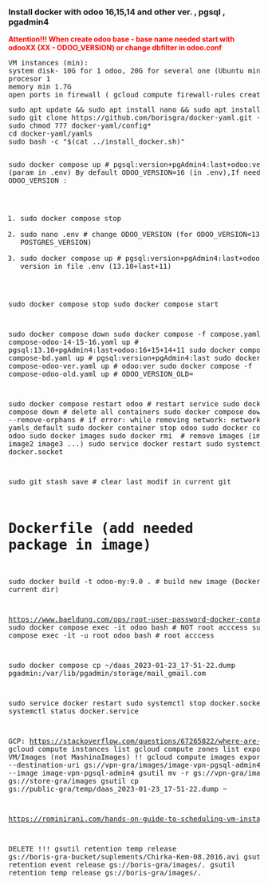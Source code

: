 <H3> Install docker with odoo 16,15,14 and other ver. , pgsql , pgadmin4</H3> 
<div style="color:Red;"><b>Attention!!! When create odoo base - base name needed start with odooXX (XX - ODOO_VERSION)  or change dbfilter in odoo.conf   </b></div>
<pre>
VM instances (min):
system disk- 10G for 1 odoo, 20G for several one (Ubuntu min)
procesor 1
memory min 1.7G
open ports in firewall ( gcloud compute firewall-rules create my-odoo-rule --allow tcp:5010,tcp:10010-10020 --source-ranges=0.0.0.0/0  
</pre>
<pre>
sudo apt update && sudo apt install nano && sudo apt install -y git #  Install dependencies
sudo git clone https://github.com/borisgra/docker-yaml.git --branch main
sudo chmod 777 docker-yaml/config*
cd docker-yaml/yamls
sudo bash -c "$(cat ../install_docker.sh)"

sudo docker compose up # pgsql:version+pgAdmin4:last+odoo:version  (param in .env)
By default ODOO_VERSION=16 (in .env),If needed, change ODOO_VERSION :
1) sudo docker compose stop
2) sudo nano .env # change ODOO_VERSION  (for ODOO_VERSION<13 - POSTGRES_VERSION)
3) sudo docker compose up # pgsql:version+pgAdmin4:last+odoo:version  # version in file .env  (13.10+last+11)

sudo docker compose stop
sudo docker compose start 


sudo docker compose down 
sudo docker compose -f compose.yaml -f compose-odoo-14-15-16.yaml up # pgsql:13.10+pgAdmin4:last+odoo:16+15+14+11
sudo docker compose -f compose-bd.yaml up # pgsql:version+pgAdmin4:last
sudo docker compose -f compose-odoo-ver.yaml up # odoo:ver
sudo docker compose -f compose-odoo-old.yaml up # ODOO_VERSION_OLD=

sudo docker compose restart odoo # restart service
sudo docker compose down  # delete all containers
sudo docker compose down --remove-orphans # if error: while removing network: network yamls_default
sudo docker container stop odoo
sudo docker container rm odoo
sudo docker images
sudo docker rmi <images>  # remove images (image1 image2 image3 ...)
sudo service docker restart
sudo systemctl stop docker.socket

sudo git stash save # clear last modif in current git

# Dockerfile  (add needed package in image)
sudo docker build -t odoo-my:9.0 . # build new image (Dockerfile in current dir)

https://www.baeldung.com/ops/root-user-password-docker-container
sudo docker compose exec -it odoo bash  # NOT root acccess
sudo docker compose exec -it -u root odoo bash  # root acccess

sudo docker compose cp ~/daas_2023-01-23_17-51-22.dump pgadmin:/var/lib/pgadmin/storage/mail_gmail.com

sudo service docker restart
sudo systemctl stop docker.socket
sudo systemctl status docker.service

GCP:
https://stackoverflow.com/questions/67265822/where-are-my-storage-pd-capacity-charges-coming-from 
gcloud compute instances list
gcloud compute zones list
export from VM/Images (not MashinaImages)  !!
gcloud compute images export --destination-uri gs://vpn-gra/images/image-vpn-pgsql-admin4.tar.gz --image image-vpn-pgsql-admin4
gsutil mv -r gs://vpn-gra/images/*  gs://store-gra/images
gsutil cp gs://public-gra/temp/daas_2023-01-23_17-51-22.dump ~

https://rominirani.com/hands-on-guide-to-scheduling-vm-instances-to-start-and-stop-a079a50e16c6 

DELETE !!!
gsutil retention temp release gs://boris-gra-bucket/suplements/Chirka-Kem-08.2016.avi
gsutil -m retention event release gs://boris-gra/images/*.*
gsutil retention temp release gs://boris-gra/images/*.*
</pre>